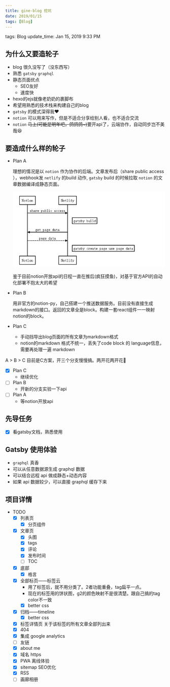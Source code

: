 ```yaml
---
title: gine-blog 挖坑
date: 2019/01/15
tags: [Blog]
---
```


tags: Blog
update_time: Jan 15, 2019 9:33 PM

## 为什么又要造轮子

- blog 很久没写了（没东西写）
- 熟悉 `gatsby` `graphql`
- 静态页面优点
    - SEO友好
    - 速度快
- hexo的ejs就像老奶奶的裹脚布
- 希望用熟悉的技术栈来构建自己的blog
- `gatsby` 的模式深得我❤️
- `notion` 可以用来写作，但是不适合分享给别人看，也不适合交流
- `notion` ~~马上(可能是明年吧，鸽鸽鸽~)~~要开api了，云端协作，自动同步岂不美哉😆

## 要造成什么样的轮子

- Plan A

    理想的情况是以 `notion` 作为协作的后端。文章发布后（share public access ），webhook发 `netlify` 的build 动作, `gatsby` build 的时候拉取 `notion` 的文章数据编译成静态页面。

    ![](Untitled-05660695-d9bf-47a6-9937-358d23c90be9.png)

    鉴于目前notion开放api的日程一直在推后(疯狂摸鱼)，对基于官方API的自动化部署不抱太大的希望

- Plan B

    用非官方的notion-py，自己搭建一个推送数据服务。目前没有直接生成markdown的接口。返回的文章全是block。构建一套react组件一一映射notion的block。

- Plan C
    - 手动挡导出blog页面的所有文章为markdown格式
    - notion的markdown 格式不统一，丢失了code block 的 language信息，需要再处理一遍 markdown

A > B > C 目前是C方案，开三个分支慢慢搞。两开花两开花💐

- [x]  Plan C
    - 继续优化
- [ ]  Plan B
    - 开新的分支实验一下api
- [ ]  Plan A
    - 等notion开放api

## 先导任务

- [x]  看gatsby文档，熟悉使用

## Gatsby 使用体验

- `graphql` 真香
- 可以从任意数据源生成 graphql 数据
- 可以结合远程 api 做成静态+动态内容
- 如果 api 数据较少，可以直接 graphql 缓存下来

## 项目详情

- TODO
    - [x]  列表页
        - [x]  分页组件
    - [x]  文章页
        - [x]  头图
        - [x]  tags
        - [x]  评论
        - [x]  发布时间
        - [ ]  TOC
    - [x]  底部
        - [x]  格言
    - [x]  全部标页——标签云
        - 用了标签后，就不用分类了。2者功能重叠，tag扁平一点。
        - 现在的标签用的饼状图，g2的颜色映射不是很清楚。跟自己搞的tag color不一致
        - [x]  better css
    - [x]  归档——timeline
        - [x]  better css
    - [x]  标签详情页 关于该标签的所有文章全部列出来
    - [x]  404
    - [x]  集成 google analytics
    - [ ]  友链
    - [x]  about me
    - [x]  域名 https
    - [x]  PWA 离线体验
    - [x]  sitemap SEO优化
    - [x]  RSS
    - [ ]  画廊相册